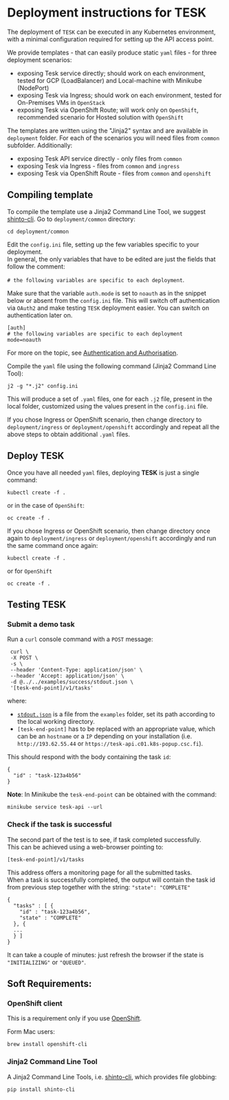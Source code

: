 # Deployment instructions for TESK
The deployment of `TESK` can be executed in any Kubernetes environment, with a minimal configuration required for setting up the API access point.

We provide templates - that can easily produce static `yaml` files - for three deployment scenarios:

-   exposing Tesk service directly; should work on each environment, tested for GCP (LoadBalancer) and Local-machine with Minikube (NodePort)
-   exposing Tesk via Ingress; should work on each environment, tested for On-Premises VMs in `OpenStack`
-   exposing Tesk via OpenShift Route; will work only on `OpenShift`, recommended scenario for Hosted solution with `OpenShift`

The templates are written using the "Jinja2" syntax and are available in `deployment` folder. For each of the scenarios you will need files from `common` subfolder. Additionally:

-   exposing Tesk API service directly - only files from `common`
-   exposing Tesk via Ingress - files from `common` and `ingress`
-   exposing Tesk via OpenShift Route - files from `common` and `openshift`

## Compiling template

To compile the template use a Jinja2 Command Line Tool, we suggest
[shinto-cli](https://github.com/istrategylabs/shinto-cli).
Go to `deployment/common` directory:

```
cd deployment/common
```
Edit the `config.ini` file, setting up the few variables specific to your deployment.  
In general, the only variables that have to be edited are just the fields that follow the comment:  

`# the following variables are specific to each deployment`.

Make sure that the variable `auth.mode` is set to `noauth` as in the snippet below or absent from the `config.ini` file.
This will switch off authentication via `OAuth2` and make testing `TESK` deployment easier.
You can switch on authentication later on.

```
[auth]
# the following variables are specific to each deployment
mode=noauth
```

For more on the topic, see
[Authentication and Authorisation](https://github.com/EMBL-EBI-TSI/tesk-api/blob/master/auth.md).  


Compile the `yaml` file using the following command (Jinja2 Command Line Tool):

```
j2 -g "*.j2" config.ini
```

This will produce a set of `.yaml` files, one for each `.j2` file, present in the local folder, customized using the values present in the `config.ini` file.

If you chose Ingress or OpenShift scenario, then change directory to `deployment/ingress` or `deployment/openshift` accordingly and repeat all the above steps to obtain additional `.yaml` files.

## Deploy TESK

Once you have all needed `yaml` files, deploying **TESK** is just a single command:

```
kubectl create -f .
```

or in the case of `OpenShift`:

```
oc create -f .
```

If you chose Ingress or OpenShift scenario, then change directory once again to `deployment/ingress` or `deployment/openshift` accordingly and run the same command once again:

```
kubectl create -f .
```

or for `OpenShift`

```
oc create -f .
```

## Testing TESK

### Submit a demo task

Run a `curl` console command with a `POST` message:

```
 curl \
 -X POST \
 -s \
 --header 'Content-Type: application/json' \
 --header 'Accept: application/json' \
 -d @../../examples/success/stdout.json \
 '[tesk-end-point]/v1/tasks'
```

where:

-   [`stdout.json`](https://github.com/EMBL-EBI-TSI/TESK/blob/master/examples/success/stdout.json) is a file from the `examples` folder, set its path according to the local working directory.
-   `[tesk-end-point]` has to be replaced with an appropriate value, which can be an `hostname` or a `IP` depending on your installation (i.e. `http://193.62.55.44` or `https://tesk-api.c01.k8s-popup.csc.fi`).

This should respond with the body containing the task `id`:

```
{
  "id" : "task-123a4b56"
}
```

**Note**: In Minikube the `tesk-end-point` can be obtained with the command:

```
minikube service tesk-api --url
```

### Check if the task is successful

The second part of the test is to see, if task completed successfully.  
This can be achieved using a web-browser pointing to:

`[tesk-end-point]/v1/tasks`

This address offers a monitoring page for all the submitted tasks.  
When a task is successfully completed, the output will contain the task id from previous step together with the string: `"state": "COMPLETE"`

```
{
  "tasks" : [ {
    "id" : "task-123a4b56",
    "state" : "COMPLETE"
  }, {
  ...
  } ]
}
```

It can take a couple of minutes: just refresh the browser if the state is `"INITIALIZING"` or `"QUEUED"`.

## Soft Requirements:

### OpenShift client
This is a requirement only if you use [OpenShift](https://github.com/openshift/origin/releases).

Form Mac users:

```
brew install openshift-cli
```

### Jinja2 Command Line Tool
A Jinja2 Command Line Tools, i.e. [shinto-cli](https://github.com/istrategylabs/shinto-cli), which provides file globbing:

```
pip install shinto-cli
```